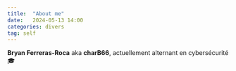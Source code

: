 ```yaml
---
title:  "About me"
date:   2024-05-13 14:00
categories: divers
tag: self
---
```

**Bryan Ferreras-Roca** aka **charB66**, actuellement alternant en cybersécurité 🎓
